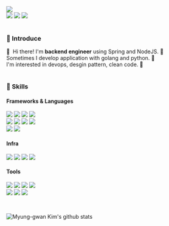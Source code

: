 <div>
  <a href="https://hits.seeyoufarm.com"/><img src="https://hits.seeyoufarm.com/api/count/incr/badge.svg?url=https%3A%2F%2Fgithub.com%2Fmsnodeve"/></a>
</div>
<div>
  <a href="http://greatlaboratory.dev/" target="_blank"><img src="https://img.shields.io/badge/Blog-DD0B78?style=flat-square&logo=GitHub%20Sponsors&logoColor=white"/></a>
  <a href="mailto:wowo0201@gmail.com" target="_blank"><img src="https://img.shields.io/badge/wowo0201@gmail.com-EA4335?style=flat-square&logo=Gmail&logoColor=white"/></a>
  <a href="www.linkedin.com/in/greatlaboratory
" target="_blank"><img src="https://img.shields.io/badge/Myunggwan_Kim-0A66C2?style=flat-square&logo=Linkedin&logoColor=white"/></a>
</div>

<br>

### 👀 Introduce
<div>
  👋&nbsp; Hi there! I'm <b>backend engineer</b> using Spring and NodeJS. 🚀<br/>
  Sometimes I develop application with golang and python. 💖<br/>
  I'm interested in devops, desgin pattern, clean code. 🤖<br/><br/>
  <!-- I enjoy sports such as soccer, basketball and table tennis. ⚽🏀🏓<br/>
  I hope to develop highly available applications. ✨ <br/><br/> -->
</div>

### 💪 Skills
#### Frameworks & Languages
<p>
    <div>
        <img src="https://img.shields.io/badge/SpringBoot-6DB33F?style=flat-square&logo=Springboot&logoColor=white"/>
        <img src="https://img.shields.io/badge/Node.js-339933?style=flat-square&logo=Node.js&logoColor=white"/>
        <img src="https://img.shields.io/badge/NestJS-E0234E?style=flat-square&logo=NestJS&logoColor=white"/>
        <img src="https://img.shields.io/badge/Flask-000000?style=flat-square&logo=Flask&logoColor=white"/>
        </div>
        <div>
        <img src="https://img.shields.io/badge/Java-007396?style=flat-square&logo=Java&logoColor=white"/>
        <img src="https://img.shields.io/badge/TypeScript-3178C6?style=flat-square&logo=TypeScript&logoColor=white"/>
        <img src="https://img.shields.io/badge/Go-00ADD8?style=flat-square&logo=Go&logoColor=white"/>
        <img src="https://img.shields.io/badge/divython-3776AB?style=flat-square&logo=Python&logoColor=white"/>
        </div>
        <div>
        <img src="https://img.shields.io/badge/MySQL-4479A1?style=flat-square&logo=MySQL&logoColor=white"/>
        <img src="https://img.shields.io/badge/MongoDB-47A248?style=flat-square&logo=MongoDB&logoColor=white"/>
    </div>
</P>

#### Infra
<p>
    <div>
        <img src="https://img.shields.io/badge/Docker-2496ED?style=flat-square&logo=Docker&logoColor=white"/>
        <img src="https://img.shields.io/badge/RabbitMQ-FF6600?style=flat-square&logo=RabbitMQ&logoColor=white"/>
        <img src="https://img.shields.io/badge/Kafka-231F20?style=flat-square&logo=ApacheKafka&logoColor=white"/>
        <img src="https://img.shields.io/badge/Fluentd-0E83C8?style=flat-square&logo=Fluentd&logoColor=white"/>
    </div>
</p>

#### Tools
<p>
    <div>
        <img src="https://img.shields.io/badge/IntelliJ IDEA-000000?style=flat-square&logo=IntelliJ IDEA&logoColor=white"/>
        <img src="https://img.shields.io/badge/Amazon AWS-232F3E?style=flat-square&logo=Amazon AWS&logoColor=white"/>
        <img src="https://img.shields.io/badge/Swagger-85EA2D?style=flat-square&logo=Swagger&logoColor=black"/>
        <img src="https://img.shields.io/badge/divostman-FF6C37?style=flat-square&logo=Postman&logoColor=white"/>
        </div>
        <div>
        <img src="https://img.shields.io/badge/Git-F05032?style=flat-square&logo=Git&logoColor=white"/>
        <img src="https://img.shields.io/badge/GitHub-181717?style=flat-square&logo=GitHub&logoColor=white"/>
        <img src="https://img.shields.io/badge/GitLab-FCA121?style=flat-square&logo=GitLab&logoColor=black"/>
    </div>
</p>

<br>

![Myung-gwan Kim's github stats](https://github-readme-stats.vercel.app/api?username=greatlaboratory&show_icons=true&count_private=true)

<br>

<!-- [![Top Langs](https://github-readme-stats.vercel.app/api/top-langs/?username=greatlaboratory&layout=compact)](https://github.com/greatlaboratory) -->
